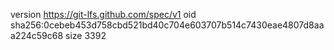 version https://git-lfs.github.com/spec/v1
oid sha256:0cebeb453d758cbd521bd40c704e603707b514c7430eae4807d8aaa224c59c68
size 3392
